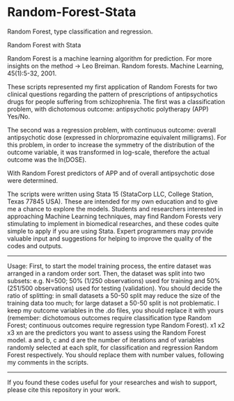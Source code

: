 # Random-Forest-Stata
Random Forest, type classification and regression.

Random Forest with Stata

Random Forest is a machine learning algorithm for prediction. For more insights on the method -> Leo Breiman. Random forests. Machine Learning, 45(1):5-32, 2001.

These scripts represented my first application of Random Forests for two clinical questions regarding the pattern of prescriptions of antipsychotics drugs for people suffering from schizophrenia.
The first was a classification problem, with dichotomous outcome: antipsychotic polytherapy (APP) Yes/No.

The second was a regression problem, with continuous outcome: overall antipsychotic dose (expressed in chlorpromazine equivalent milligrams). For this problem, in order to increase the symmetry of the distribution of the outcome variable, it was transformed in log-scale, therefore the actual outcome was the ln(DOSE).

With Random Forest predictors of APP and of overall antipsychotic dose were determined.

The scripts were written using Stata 15 (StataCorp LLC, College Station, Texas 77845 USA). These are intended for my own education and to give me a chance to explore the models.
Students and researchers interested in approaching Machine Learning techniques, may find Random Forests very stimulating to implement in biomedical researches, and these codes quite simple to apply if you are using Stata.
Expert programmers may provide valuable input and suggestions for helping to improve the quality of the codes and outputs.

-----
Usage:
First, to start the model training process, the entire dataset was arranged in a random order sort. Then, the dataset was split into two subsets: e.g. N=500; 50% (1/250 observations) used for training and 50% (251/500 observations) used for testing (validation). You should decide the ratio of splitting: in small datasets a 50-50 split may reduce the size of the training data too much; for large dataset a 50-50 split is not problematic.
I keep my outcome variables in the .do files, you should replace it with yours (remember: dichotomous outcomes require classification type Random Forest; continuous outcomes require regression type Random Forest).
x1 x2 x3 xn are the predictors you want to assess using the Random Forest model.
a and b, c and d are the number of iterations and of variables randomly selected at each split, for classification and regression Random Forest respectively. You should replace them with number values, following my comments in the scripts.

-----
If you found these codes useful for your researches and wish to support, please cite this repository in your work. 

